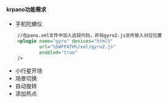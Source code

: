 #### krpano功能需求

* 手机陀螺仪
```xml
    //在pano.xml文件中加入这段代码，并将gyro2.js文件放入对应位置
    <plugin name="gyro" devices="html5"
            url="%SWFPATH%/xml/gyro2.js"
            enabled="true"
    />
```


* 小行星开场
* 场景切换
* 自动旋转
* 添加热点